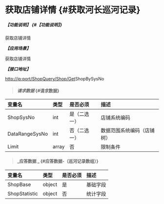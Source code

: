 # 获取店铺详情 {#获取河长巡河记录}

##### _【功能说明】_ {#【功能说明】}

获取店铺详情

_**【应用场景】**_

获取店铺详情

_**【接口地址】**_

[http://ip:port/ShopQuery/Shop/Get](http://ip:port/HMQuery/PatrolRiver/GetPatrolRivers)ShopBySysNo

> #### _请求数据_ {#请求数据}

| 变量名 | 类型 | 是否必须 | 描述 |
| :--- | :--- | :--- | :--- |
| ShopSysNo | int | 是（二选一） | 店铺系统编码 |
| DataRangeSysNo | int | 否（二选一） | 数据范围系统编码（店铺树） |
| Limit | array | 否 | 限制条件 |

> #### _应答数据 _ {#应答数据-（巡河记录数组）}

| 变量名 | 类型 | 是否必须 | 描述 |
| :--- | :--- | :--- | :--- |
| ShopBase | object | 是 | 基础字段 |
| ShopStatistic | object | 否 | 统计字段 |



